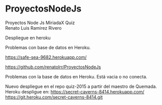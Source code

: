 # ProyectosNodeJs
Proyectos Node Js MiriadaX Quiz  
Renato Luis Ramirez Rivero

Despliegue en heroku


Problemas con base de datos en Heroku.

https://safe-sea-9682.herokuapp.com/

https://github.com/renatolrr/ProyectosNodeJs

Problemas con la base de datos en Heroku.
Está vacia o no conecta.  

Nuevo despliegue en el repo quiz-2015 a partir del maestro de Quemada. 
Heroku despligue en:
https://secret-caverns-8414.herokuapp.com/  
https://git.heroku.com/secret-caverns-8414.git  

